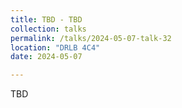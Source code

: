 ```yaml
---
title: TBD - TBD
collection: talks
permalink: /talks/2024-05-07-talk-32
location: "DRLB 4C4"
date: 2024-05-07

---
```


TBD
